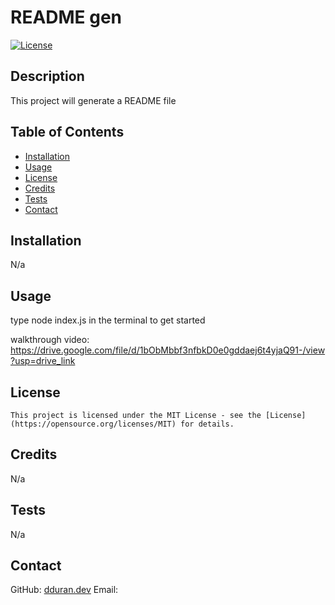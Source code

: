 # README gen

  [![License](https://img.shields.io/badge/License-MIT-blue.svg)](https://opensource.org/licenses/MIT)

  ## Description
  This project will generate a README file
  
  ## Table of Contents
  - [Installation](#installation)
  - [Usage](#usage)
  - [License](#license)
  - [Credits](#credits)
  - [Tests](#tests)
  - [Contact](#contact)
  
  ## Installation
  N/a
  
  ## Usage
  type node index.js in the terminal to get started
  
  walkthrough video: https://drive.google.com/file/d/1bObMbbf3nfbkD0e0gddaej6t4yjaQ91-/view?usp=drive_link
  
  ## License

    This project is licensed under the MIT License - see the [License](https://opensource.org/licenses/MIT) for details.
  
  ## Credits
  N/a
  
  ## Tests
  N/a
  
  ## Contact
  GitHub: [dduran.dev](https://github.com/dduran.dev)
  Email: 
  